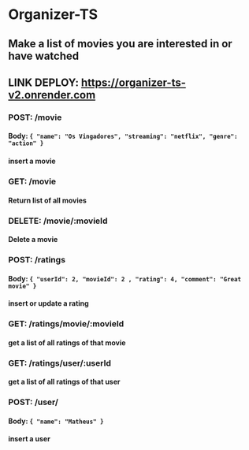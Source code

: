 # Organizer-TS
## Make a list of movies you are interested in or have watched
## LINK DEPLOY: https://organizer-ts-v2.onrender.com


### POST: /movie
#### Body: ```{ "name": "Os Vingadores", "streaming": "netflix", "genre": "action" } ```
#### insert a movie


### GET: /movie
#### Return list of all movies


### DELETE: /movie/:movieId
#### Delete a movie


### POST: /ratings
#### Body: ```{ "userId": 2, "movieId": 2 , "rating": 4, "comment": "Great movie" } ```
#### insert or update a rating


### GET: /ratings/movie/:movieId
#### get a list of all ratings of that movie


### GET: /ratings/user/:userId
#### get a list of all ratings of that user


### POST: /user/
#### Body: ```{ "name": "Matheus" } ```
#### insert a user